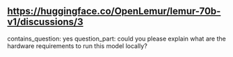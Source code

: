 ## https://huggingface.co/OpenLemur/lemur-70b-v1/discussions/3

contains_question: yes
question_part: could you please explain what are the hardware requirements to run this model locally?